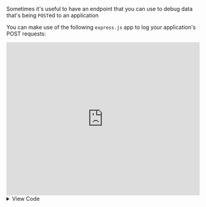 Sometimes it's useful to have an endpoint that you can use to debug data that's being `POST`ed to an application

You can make use of the following `express.js` app to log your application's POST requests:

<iframe height="400px" width="100%" src="https://repl.it/@nabeelvalley/Express-POST-Logger?lite=true" scrolling="no" frameborder="no" allowtransparency="true" allowfullscreen="true" sandbox="allow-forms allow-pointer-lock allow-popups allow-same-origin allow-scripts allow-modals"></iframe>

<details>
<summary>View Code</summary>

```js
const express = require("express")
const app = express()

// parse json
app.use(express.json())  

// GET endpoint to check uptime
app.get('/', (req, res) => {
  res.json({ data: 'hello' })
})

// POST endpointthat logs request body
app.post('/', (req, res) => {
  console.log(req.body)
  res.json(req.body)
})

// listen for requests
const listener = app.listen(process.env.PORT, () => {
  console.log("listening on port " + listener.address().port)
})
```

<detail>